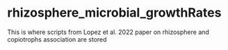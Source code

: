 # rhizosphere_microbial_growthRates
This is where scripts from Lopez et al. 2022 paper on rhizosphere and copiotrophs association are stored 
